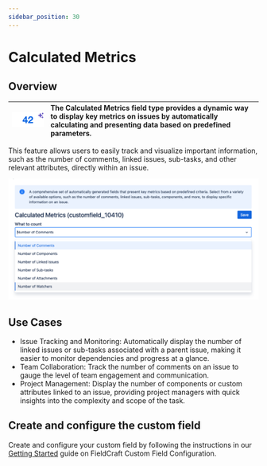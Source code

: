 ```yaml
---
sidebar_position: 30
---
```


# Calculated Metrics

## Overview

| ![](./img/metrics-field.png) | The Calculated Metrics field type provides a dynamic way to display key metrics on issues by automatically calculating and presenting data based on predefined parameters.  |
|---|:---|

This feature allows users to easily track and visualize important information, such as the number of comments, linked issues, sub-tasks, and other relevant attributes, directly within an issue.

![](./img/screenshot.png)

## Use Cases

- Issue Tracking and Monitoring: Automatically display the number of linked issues or sub-tasks associated with a parent issue, making it easier to monitor dependencies and progress at a glance.
- Team Collaboration: Track the number of comments on an issue to gauge the level of team engagement and communication.
- Project Management: Display the number of components or custom attributes linked to an issue, providing project managers with quick insights into the complexity and scope of the task.


## Create and configure the custom field

Create and configure your custom field by following the instructions in our [Getting Started](../getting-started.md) guide on FieldCraft Custom Field Configuration.
